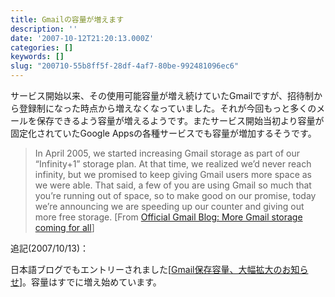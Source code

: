 ```yaml
---
title: Gmailの容量が増えます
description: ''
date: '2007-10-12T21:20:13.000Z'
categories: []
keywords: []
slug: "200710-55b8ff5f-28df-4af7-80be-992481096ec6"
---
```

サービス開始以来、その使用可能容量が増え続けていたGmailですが、招待制から登録制になった時点から増えなくなっていました。それが今回もっと多くのメールを保存できるよう容量が増えるようです。またサービス開始当初より容量が固定化されていたGoogle Appsの各種サービスでも容量が増加するそうです。

> In April 2005, we started increasing Gmail storage as part of our “Infinity+1” storage plan. At that time, we realized we’d never reach infinity, but we promised to keep giving Gmail users more space as we were able. That said, a few of you are using Gmail so much that you’re running out of space, so to make good on our promise, today we’re announcing we are speeding up our counter and giving out more free storage. \[From [Official Gmail Blog: More Gmail storage coming for all](http://gmailblog.blogspot.com/2007/10/more-gmail-storage-coming-for-all.html)\]

追記(2007/10/13)：  
  
日本語ブログでもエントリーされました\[[Gmail保存容量、大幅拡大のお知らせ](http://googlejapan.blogspot.com/2007/10/gmail.html)\]。容量はすでに増え始めています。
